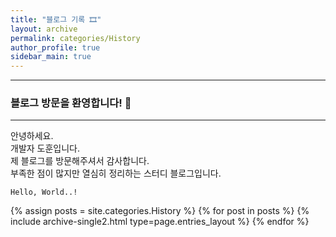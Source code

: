 ```yaml
---
title: "블로그 기록 🎞"
layout: archive
permalink: categories/History
author_profile: true
sidebar_main: true
---
```


<!-- 공백이 포함되어 있는 카테고리 이름의 경우 site.categories.['a b c'] 이런식으로! -->

***

### 블로그 방문을 환영합니다! 🥰
---

안녕하세요.<br>
개발자 도훈입니다.<br>
제 블로그를 방문해주셔서 감사합니다.<br>
부족한 점이 많지만 열심히 정리하는 스터디 블로그입니다.<br>

```
Hello, World..!
```

{% assign posts = site.categories.History %}
{% for post in posts %} {% include archive-single2.html type=page.entries_layout %} {% endfor %}